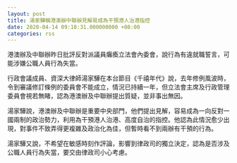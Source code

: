 ```yaml
---
layout: post
title: 湯家驊稱港澳辦中聯辦見解易成為干預港人治港指控
date: 2020-04-14 09:18:31.000000000 +08:00
categories: rss
---
```


港澳辦及中聯辦昨日批評反對派議員癱瘓立法會內委會，說行為有違就職誓言，可能涉嫌公職人員行為失當。

行政會議成員、資深大律師湯家驊在本台節目《千禧年代》說，去年修例風波時，令到審議修訂條例的委員會不能成立，情況已持續一年，但立法會主席及行政管理委員會視若無睹，認為港澳辦及中聯辦提出質疑，並非事出無因。

湯家驊說，港澳辦及中聯辦是重要中央部門，他們提出見解，容易成為一向反對一國兩制的政治勢力，利用為干預港人治港、高度自治的指控。他認為此情況愈少出現，對事件不致弄得更複雜及政治化為佳，但暫時看不到兩辦有干預的行為。

湯家驊又說，不希望在敏感時刻作評論，影響到律政司的獨立決定，認為是否涉及公職人員行為失當，要交由律政司小心考慮。
